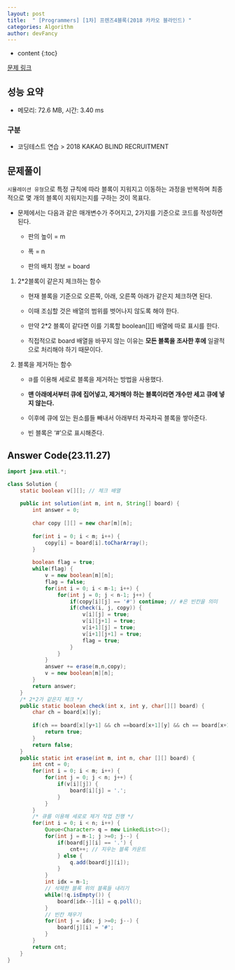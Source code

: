 ```yaml
---
layout: post
title:  " [Programmers] [1차] 프렌즈4블록(2018 카카오 블라인드) "
categories: Algorithm
author: devFancy
---
```

* content
{:toc}

[문제 링크](https://school.programmers.co.kr/learn/courses/30/lessons/17679)

## 성능 요약

* 메모리: 72.6 MB, 시간: 3.40 ms

### 구분

* 코딩테스트 연습 > 2018 KAKAO BLIND RECRUITMENT

## 문제풀이

`시뮬레이션 유형`으로 특정 규칙에 따라 블록이 지워지고 이동하는 과정을 반복하며 최종적으로 몇 개의 블록이 지워지는지를 구하는 것이 목표다.

* 문제에서는 다음과 같은 매개변수가 주어지고, 2가지를 기준으로 코드를 작성하면 된다.

    * 판의 높이 = m

    * 폭 = n

    * 판의 배치 정보 = board

1. 2*2블록이 같은지 체크하는 함수

    * 현재 블록을 기준으로 오른쪽, 아래, 오른쪽 아래가 같은지 체크하면 된다.

    * 이때 조심할 것은 배열의 범위를 벗어나지 않도록 해야 한다.

    * 만약 2*2 블록이 같다면 이를 기록할 boolean[][] 배열에 따로 표시를 한다.

    * 직접적으로 board 배열을 바꾸지 않는 이유는 **모든 블록을 조사한 후에** 일괄적으로 처리해야 하기 때문이다.

2. 블록을 제거하는 함수

    * `큐`를 이용해 세로로 블록을 제거하는 방법을 사용했다.

    * **맨 아래에서부터 큐에 집어넣고, 제거해야 하는 블록이라면 개수만 세고 큐에 넣지 않는다.**

    * 이후에 큐에 있는 원소를들 빼내서 아래부터 차곡차곡 블록을 쌓아준다.

    * 빈 블록은 ‘#’으로 표시해준다.

## Answer Code(23.11.27)

```java
import java.util.*;

class Solution {
    static boolean v[][]; // 체크 배열
    
    public int solution(int m, int n, String[] board) {
        int answer = 0;
        
        char copy [][] = new char[m][n];
        
        for(int i = 0; i < m; i++) {
            copy[i] = board[i].toCharArray();
        }
        
        boolean flag = true;
        while(flag) {
            v = new boolean[m][n];
            flag = false;
            for(int i = 0; i < m-1; i++) {
                for(int j = 0; j < n-1; j++) {
                    if(copy[i][j] == '#') continue; // #은 빈칸을 의미
                    if(check(i, j, copy)) {
                        v[i][j] = true;
                        v[i][j+1] = true;
                        v[i+1][j] = true;
                        v[i+1][j+1] = true;
                        flag = true;
                    }
                }
            }
            answer += erase(m,n,copy);
            v = new boolean[m][n];
        }
        return answer;
    }
    /* 2*2가 같은지 체크 */
    public static boolean check(int x, int y, char[][] board) {
        char ch = board[x][y];
        
        if(ch == board[x][y+1] && ch ==board[x+1][y] && ch == board[x+1][y+1]) {
            return true;
        }
        return false;
    }
    public static int erase(int m, int n, char [][] board) {
        int cnt = 0;
        for(int i = 0; i < m; i++) {
            for(int j = 0; j < n; j++) {
                if(v[i][j]) {
                    board[i][j] = '.';
                }
            }
        }
        /* 큐를 이용해 세로로 제거 작업 진행 */
        for(int i = 0; i < n; i++) {
            Queue<Character> q = new LinkedList<>();
            for(int j = m-1; j >=0; j--) {
                if(board[j][i] == '.') {
                    cnt++; // 지우는 블록 카운트
                } else {
                    q.add(board[j][i]);
                }
            }
            int idx = m-1;
            // 삭제한 블록 위의 블록들 내리기
            while(!q.isEmpty()) {
                board[idx--][i] = q.poll();
            }
            // 빈칸 채우기
            for(int j = idx; j >=0; j--) {
                board[j][i] = '#';
            }
        }
        return cnt;
    }
}
```